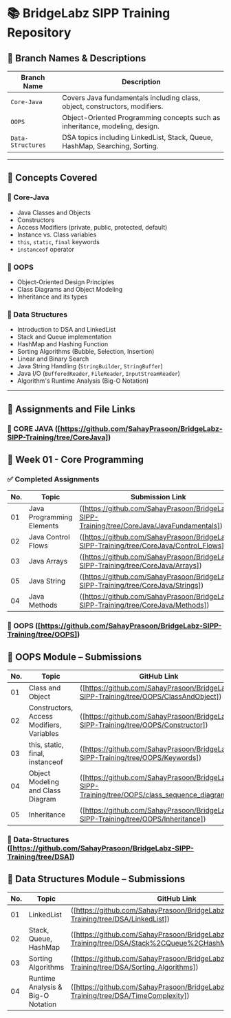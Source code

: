# 📚 BridgeLabz SIPP Training Repository

## 🔖 Branch Names & Descriptions

| Branch Name       | Description                                                                 |
|-------------------|-----------------------------------------------------------------------------|
| `Core-Java`       | Covers Java fundamentals including class, object, constructors, modifiers.  |
| `OOPS`            | Object-Oriented Programming concepts such as inheritance, modeling, design. |
| `Data-Structures` | DSA topics including LinkedList, Stack, Queue, HashMap, Searching, Sorting. |

---

## 🧠 Concepts Covered

### 🔸 Core-Java
- Java Classes and Objects  
- Constructors  
- Access Modifiers (private, public, protected, default)  
- Instance vs. Class variables  
- `this`, `static`, `final` keywords  
- `instanceof` operator  

### 🔸 OOPS
- Object-Oriented Design Principles  
- Class Diagrams and Object Modeling  
- Inheritance and its types  

### 🔸 Data Structures
- Introduction to DSA and LinkedList  
- Stack and Queue implementation  
- HashMap and Hashing Function  
- Sorting Algorithms (Bubble, Selection, Insertion)  
- Linear and Binary Search  
- Java String Handling (`StringBuilder`, `StringBuffer`)  
- Java I/O (`BufferedReader`, `FileReader`, `InputStreamReader`)  
- Algorithm's Runtime Analysis (Big-O Notation)  

---

## 📂 Assignments and File Links

### 📁 CORE JAVA ([https://github.com/SahayPrasoon/BridgeLabz-SIPP-Training/tree/CoreJava])
## 📘 Week 01 - Core Programming

### ✅ Completed Assignments

| No. | Topic                   | Submission Link       |
|-----|-------------------------|------------------------|
| 01  | Java Programming Elements | ([https://github.com/SahayPrasoon/BridgeLabz-SIPP-Training/tree/CoreJava/JavaFundamentals])   |
| 02  | Java Control Flows       | ([https://github.com/SahayPrasoon/BridgeLabz-SIPP-Training/tree/CoreJava/Control_Flows])   |
| 03  | Java Arrays              | ([https://github.com/SahayPrasoon/BridgeLabz-SIPP-Training/tree/CoreJava/Arrays])   |
| 05  | Java String              | ([https://github.com/SahayPrasoon/BridgeLabz-SIPP-Training/tree/CoreJava/Strings])   |
| 04  | Java Methods             | ([https://github.com/SahayPrasoon/BridgeLabz-SIPP-Training/tree/CoreJava/Methods])   |


### 📁 OOPS ([https://github.com/SahayPrasoon/BridgeLabz-SIPP-Training/tree/OOPS])
## 🔷 OOPS Module – Submissions

| No. | Topic                                      | GitHub Link |
|-----|--------------------------------------------|-------------|
| 01  | Class and Object                           | ([https://github.com/SahayPrasoon/BridgeLabz-SIPP-Training/tree/OOPS/ClassAndObject]) |
| 02  | Constructors, Access Modifiers, Variables  | ([https://github.com/SahayPrasoon/BridgeLabz-SIPP-Training/tree/OOPS/Constructor]) |
| 03  | this, static, final, instanceof            | ([https://github.com/SahayPrasoon/BridgeLabz-SIPP-Training/tree/OOPS/Keywords]) |
| 04  | Object Modeling and Class Diagram          | ([https://github.com/SahayPrasoon/BridgeLabz-SIPP-Training/tree/OOPS/class_sequence_diagram]) |
| 05  | Inheritance                                | ([https://github.com/SahayPrasoon/BridgeLabz-SIPP-Training/tree/OOPS/Inheritance]) |


### 📁 Data-Structures ([https://github.com/SahayPrasoon/BridgeLabz-SIPP-Training/tree/DSA])

## 🧮 Data Structures Module – Submissions

| No. | Topic                                 | GitHub Link |
|-----|----------------------------------------|-------------|
| 01  | LinkedList                             | ([https://github.com/SahayPrasoon/BridgeLabz-SIPP-Training/tree/DSA/LinkedList]) |
| 02  | Stack, Queue, HashMap                  | ([https://github.com/SahayPrasoon/BridgeLabz-SIPP-Training/tree/DSA/Stack%2CQueue%2CHashMap%2CHashing]) |
| 03  | Sorting Algorithms                     | ([https://github.com/SahayPrasoon/BridgeLabz-SIPP-Training/tree/DSA/Sorting_Algorithms]) |
| 04  | Runtime Analysis & Big-O Notation      | ([https://github.com/SahayPrasoon/BridgeLabz-SIPP-Training/tree/DSA/TimeComplexity]) |

